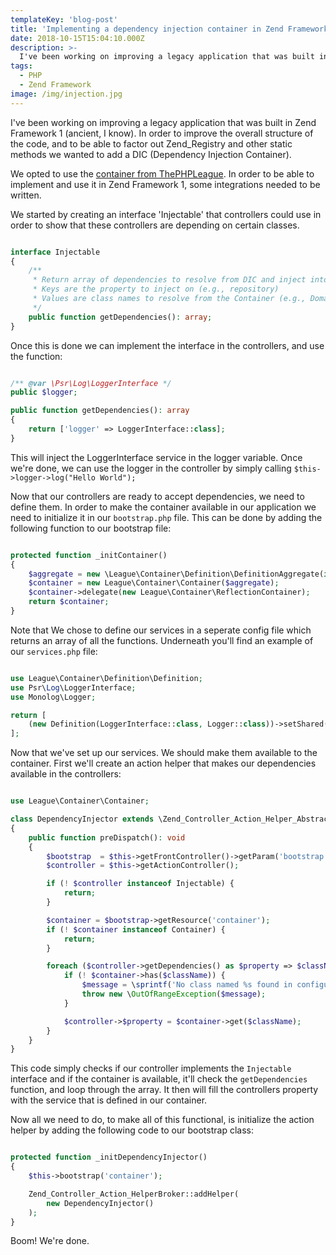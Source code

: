 ```yaml
---
templateKey: 'blog-post'
title: 'Implementing a dependency injection container in Zend Framework 1'
date: 2018-10-15T15:04:10.000Z
description: >-
  I've been working on improving a legacy application that was built in Zend Framework 1. In order to improve the overall structure of the code, and to be able to factor out Zend_Registry and other static methods we wanted to add a DIC (Dependency Injection Container).
tags:
  - PHP
  - Zend Framework
image: /img/injection.jpg
---
```


I've been working on improving a legacy application that was built in Zend Framework 1 (ancient, I know). In order to improve the overall structure of the code, and to be able to factor out Zend_Registry and other static methods we wanted to add a DIC (Dependency Injection Container).

We opted to use the [container from ThePHPLeague](https://github.com/thephpleague/container). In order to be able to implement and use it in Zend Framework 1, some integrations needed to be written.

We started by creating an interface 'Injectable' that controllers could use in order to show that these controllers are depending on certain classes.

```php

interface Injectable
{
    /**
     * Return array of dependencies to resolve from DIC and inject into controller
     * Keys are the property to inject on (e.g., repository)
     * Values are class names to resolve from the Container (e.g., Domain\Whatever\Service)
     */
    public function getDependencies(): array;
}

```

Once this is done we can implement the interface in the controllers, and use the function:

```php

/** @var \Psr\Log\LoggerInterface */
public $logger;

public function getDependencies(): array
{
    return ['logger' => LoggerInterface::class];
}

```

This will inject the LoggerInterface service in the logger variable. Once we're done, we can use the logger in the controller by simply calling `$this->logger->log("Hello World");`

Now that our controllers are ready to accept dependencies, we need to define them.
In order to make the container available in our application we need to initialize it in our `bootstrap.php` file. This can be done by adding the following function to our bootstrap file:

```php

protected function _initContainer()
{
    $aggregate = new \League\Container\Definition\DefinitionAggregate(include APPLICATION_PATH . '/configs/services.php');
    $container = new League\Container\Container($aggregate);
    $container->delegate(new League\Container\ReflectionContainer);
    return $container;
}

```

Note that We chose to define our services in a seperate config file which returns an array of all the functions. Underneath you'll find an example of our `services.php` file:

```php

use League\Container\Definition\Definition;
use Psr\Log\LoggerInterface;
use Monolog\Logger;

return [
    (new Definition(LoggerInterface::class, Logger::class))->setShared(),
];

```

Now that we've set up our services. We should make them available to the container. First we'll create an action helper that makes our dependencies available in the controllers:

```php

use League\Container\Container;

class DependencyInjector extends \Zend_Controller_Action_Helper_Abstract
{
    public function preDispatch(): void
    {
        $bootstrap  = $this->getFrontController()->getParam('bootstrap');
        $controller = $this->getActionController();

        if (! $controller instanceof Injectable) {
            return;
        }

        $container = $bootstrap->getResource('container');
        if (! $container instanceof Container) {
            return;
        }

        foreach ($controller->getDependencies() as $property => $className) {
            if (! $container->has($className)) {
                $message = \sprintf('No class named %s found in configured DI Container', $className);
                throw new \OutOfRangeException($message);
            }

            $controller->$property = $container->get($className);
        }
    }
}

```

This code simply checks if our controller implements the `Injectable` interface and if the container is available, it'll check the `getDependencies` function, and loop through the array. It then will fill the controllers property with the service that is defined in our container.

Now all we need to do, to make all of this functional, is initialize the action helper by adding the following code to our bootstrap class:

```php

protected function _initDependencyInjector()
{
    $this->bootstrap('container');

    Zend_Controller_Action_HelperBroker::addHelper(
        new DependencyInjector()
    );
}

```

Boom! We're done.

